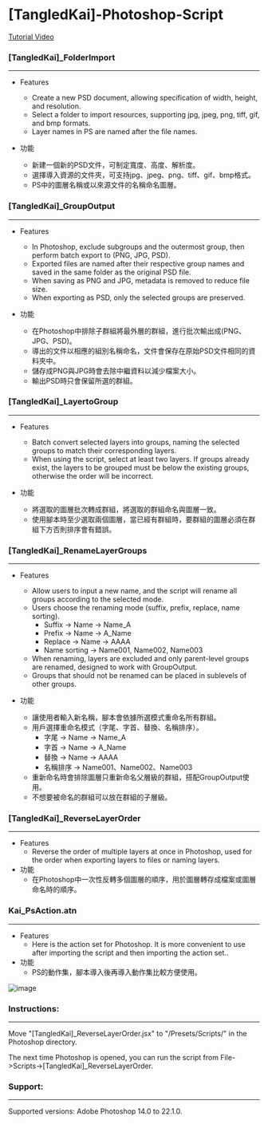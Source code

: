 # **[TangledKai]-Photoshop-Script**
[Tutorial Video](https://youtu.be/CWBnV4R5OJo?si=nVQG0M1JoMnSmW9M)
### **[TangledKai]_FolderImport**
_____
* Features
  * Create a new PSD document, allowing specification of width, height, and resolution.
  * Select a folder to import resources, supporting jpg, jpeg, png, tiff, gif, and bmp formats.
  * Layer names in PS are named after the file names.

* 功能
  * 新建一個新的PSD文件，可制定寬度、高度、解析度。
  * 選擇導入資源的文件夾，可支持jpg、jpeg、png、tiff、gif、bmp格式。
  * PS中的圖層名稱或以來源文件的名稱命名圖層。


### **[TangledKai]_GroupOutput**
_____
* Features
  * In Photoshop, exclude subgroups and the outermost group, then perform batch export to (PNG, JPG, PSD).
  * Exported files are named after their respective group names and saved in the same folder as the original PSD file.
  * When saving as PNG and JPG, metadata is removed to reduce file size.
  * When exporting as PSD, only the selected groups are preserved.

* 功能
  * 在Photoshop中排除子群組將最外層的群組，進行批次輸出成(PNG、JPG、PSD)。
  * 導出的文件以相應的組別名稱命名，文件會保存在原始PSD文件相同的資料夾中。
  * 儲存成PNG與JPG時會去除中繼資料以減少檔案大小。
  * 輸出PSD時只會保留所選的群組。

### **[TangledKai]_LayertoGroup**
_____
* Features
  * Batch convert selected layers into groups, naming the selected groups to match their corresponding layers.
  * When using the script, select at least two layers. If groups already exist, the layers to be grouped must be below the existing groups, otherwise the order will be incorrect.

* 功能
  * 將選取的圖層批次轉成群組，將選取的群組命名與圖層一致。
  * 使用腳本時至少選取兩個圖層，當已經有群組時，要群組的圖層必須在群組下方否則排序會有錯誤。


### **[TangledKai]_RenameLayerGroups**
_____
* Features
  * Allow users to input a new name, and the script will rename all groups according to the selected mode.
  * Users choose the renaming mode (suffix, prefix, replace, name sorting).
    * Suffix → Name → Name_A
    * Prefix → Name → A_Name
    * Replace → Name → AAAA
    * Name sorting → Name001, Name002, Name003
  * When renaming, layers are excluded and only parent-level groups are renamed, designed to work with GroupOutput.
  * Groups that should not be renamed can be placed in sublevels of other groups.

* 功能
  * 讓使用者輸入新名稱，腳本會依據所選模式重命名所有群組。
  * 用戶選擇重命名模式（字尾、字首、替換、名稱排序）。
    * 字尾 → Name → Name_A
    * 字首 → Name → A_Name
    * 替換 → Name → AAAA
    * 名稱排序 → Name001、Name002、Name003
  * 重新命名時會排除圖層只重新命名父層級的群組，搭配GroupOutput使用。
  * 不想要被命名的群組可以放在群組的子層級。
 

### **[TangledKai]_ReverseLayerOrder**
_____
* Features
  * Reverse the order of multiple layers at once in Photoshop, used for the order when exporting layers to files or naming layers.
* 功能
  * 在Photoshop中一次性反轉多個圖層的順序，用於圖層轉存成檔案或圖層命名時的順序。

### **Kai_PsAction.atn**
_____
* Features
  * Here is the action set for Photoshop. It is more convenient to use after importing the script and then importing the action set..
* 功能
  * PS的動作集，腳本導入後再導入動作集比較方便使用。

![image](https://github.com/user-attachments/assets/8d7e4585-7902-4099-838f-ff09cb49c36b)

### Instructions:
_____
Move "[TangledKai]_ReverseLayerOrder.jsx" to "/Presets/Scripts/" in the Photoshop directory.

The next time Photoshop is opened, you can run the script from File->Scripts->[TangledKai]_ReverseLayerOrder.

### Support:
_____
Supported versions: Adobe Photoshop 14.0 to 22.1.0.
